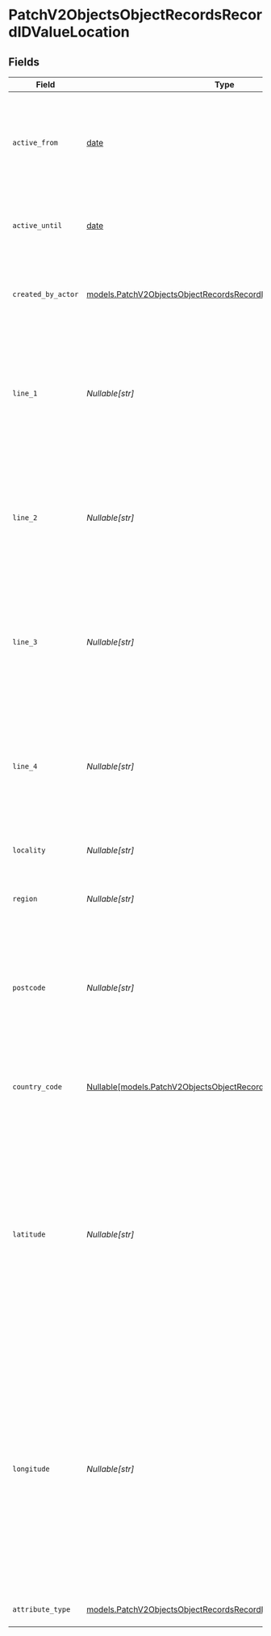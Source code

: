 # PatchV2ObjectsObjectRecordsRecordIDValueLocation


## Fields

| Field                                                                                                                                                                                                                                                                                                      | Type                                                                                                                                                                                                                                                                                                       | Required                                                                                                                                                                                                                                                                                                   | Description                                                                                                                                                                                                                                                                                                | Example                                                                                                                                                                                                                                                                                                    |
| ---------------------------------------------------------------------------------------------------------------------------------------------------------------------------------------------------------------------------------------------------------------------------------------------------------- | ---------------------------------------------------------------------------------------------------------------------------------------------------------------------------------------------------------------------------------------------------------------------------------------------------------- | ---------------------------------------------------------------------------------------------------------------------------------------------------------------------------------------------------------------------------------------------------------------------------------------------------------- | ---------------------------------------------------------------------------------------------------------------------------------------------------------------------------------------------------------------------------------------------------------------------------------------------------------- | ---------------------------------------------------------------------------------------------------------------------------------------------------------------------------------------------------------------------------------------------------------------------------------------------------------- |
| `active_from`                                                                                                                                                                                                                                                                                              | [date](https://docs.python.org/3/library/datetime.html#date-objects)                                                                                                                                                                                                                                       | :heavy_check_mark:                                                                                                                                                                                                                                                                                         | The point in time at which this value was made "active". `active_from` can be considered roughly analogous to `created_at`.                                                                                                                                                                                | 2023-01-01T15:00:00.000000000Z                                                                                                                                                                                                                                                                             |
| `active_until`                                                                                                                                                                                                                                                                                             | [date](https://docs.python.org/3/library/datetime.html#date-objects)                                                                                                                                                                                                                                       | :heavy_check_mark:                                                                                                                                                                                                                                                                                         | The point in time at which this value was deactivated. If `null`, the value is active.                                                                                                                                                                                                                     | 2023-01-01T15:00:00.000000000Z                                                                                                                                                                                                                                                                             |
| `created_by_actor`                                                                                                                                                                                                                                                                                         | [models.PatchV2ObjectsObjectRecordsRecordIDCreatedByActor9](../models/patchv2objectsobjectrecordsrecordidcreatedbyactor9.md)                                                                                                                                                                               | :heavy_check_mark:                                                                                                                                                                                                                                                                                         | The actor that created this value.                                                                                                                                                                                                                                                                         | {<br/>"type": "workspace-member",<br/>"id": "50cf242c-7fa3-4cad-87d0-75b1af71c57b"<br/>}                                                                                                                                                                                                                   |
| `line_1`                                                                                                                                                                                                                                                                                                   | *Nullable[str]*                                                                                                                                                                                                                                                                                            | :heavy_check_mark:                                                                                                                                                                                                                                                                                         | The first line of the address. Note that this value is not currently represented in the UI but will be persisted and readable through API calls.                                                                                                                                                           | 1 Infinite Loop                                                                                                                                                                                                                                                                                            |
| `line_2`                                                                                                                                                                                                                                                                                                   | *Nullable[str]*                                                                                                                                                                                                                                                                                            | :heavy_check_mark:                                                                                                                                                                                                                                                                                         | The second line of the address. Note that this value is not currently represented in the UI but will be persisted and readable through API calls.                                                                                                                                                          | Block 1                                                                                                                                                                                                                                                                                                    |
| `line_3`                                                                                                                                                                                                                                                                                                   | *Nullable[str]*                                                                                                                                                                                                                                                                                            | :heavy_check_mark:                                                                                                                                                                                                                                                                                         | The third line of the address. Note that this value is not currently represented in the UI but will be persisted and readable through API calls.                                                                                                                                                           | Hilldrop Estate                                                                                                                                                                                                                                                                                            |
| `line_4`                                                                                                                                                                                                                                                                                                   | *Nullable[str]*                                                                                                                                                                                                                                                                                            | :heavy_check_mark:                                                                                                                                                                                                                                                                                         | The fourth line of the address. Note that this value is not currently represented in the UI but will be persisted and readable through API calls.                                                                                                                                                          | Westborough                                                                                                                                                                                                                                                                                                |
| `locality`                                                                                                                                                                                                                                                                                                 | *Nullable[str]*                                                                                                                                                                                                                                                                                            | :heavy_check_mark:                                                                                                                                                                                                                                                                                         | The town, neighborhood or area the location is in.                                                                                                                                                                                                                                                         | Cupertino                                                                                                                                                                                                                                                                                                  |
| `region`                                                                                                                                                                                                                                                                                                   | *Nullable[str]*                                                                                                                                                                                                                                                                                            | :heavy_check_mark:                                                                                                                                                                                                                                                                                         | The state, county, province or region that the location is in.                                                                                                                                                                                                                                             | CA                                                                                                                                                                                                                                                                                                         |
| `postcode`                                                                                                                                                                                                                                                                                                 | *Nullable[str]*                                                                                                                                                                                                                                                                                            | :heavy_check_mark:                                                                                                                                                                                                                                                                                         | The postcode or zip code for the location. Note that this value is not currently represented in the UI but will be persisted and readable through API calls.}                                                                                                                                              | 95014                                                                                                                                                                                                                                                                                                      |
| `country_code`                                                                                                                                                                                                                                                                                             | [Nullable[models.PatchV2ObjectsObjectRecordsRecordIDCountryCode1]](../models/patchv2objectsobjectrecordsrecordidcountrycode1.md)                                                                                                                                                                           | :heavy_check_mark:                                                                                                                                                                                                                                                                                         | The ISO 3166-1 alpha-2 country code for the country this location is in.                                                                                                                                                                                                                                   | US                                                                                                                                                                                                                                                                                                         |
| `latitude`                                                                                                                                                                                                                                                                                                 | *Nullable[str]*                                                                                                                                                                                                                                                                                            | :heavy_check_mark:                                                                                                                                                                                                                                                                                         | The latitude of the location. Validated by the regular expression `/^[-+]?([1-8]?\d(\.\d+)?\|90(\.0+)?)$/`. Values are stored with up to 9 decimal places of precision. Note that this value is not currently represented in the UI but will be persisted and readable through API calls.}                 | 37.331741                                                                                                                                                                                                                                                                                                  |
| `longitude`                                                                                                                                                                                                                                                                                                | *Nullable[str]*                                                                                                                                                                                                                                                                                            | :heavy_check_mark:                                                                                                                                                                                                                                                                                         | The longitude of the location. Validated by the regular expression `/^[-+]?(180(\.0+)?\|((1[0-7]\d)\|([1-9]?\d))(\.\d+)?)$/`. Values are stored with up to 9 decimal places of precision. Note that this value is not currently represented in the UI but will be persisted and readable through API calls.} | -122.030333                                                                                                                                                                                                                                                                                                |
| `attribute_type`                                                                                                                                                                                                                                                                                           | [models.PatchV2ObjectsObjectRecordsRecordIDAttributeTypeLocation](../models/patchv2objectsobjectrecordsrecordidattributetypelocation.md)                                                                                                                                                                   | :heavy_check_mark:                                                                                                                                                                                                                                                                                         | The attribute type of the value.                                                                                                                                                                                                                                                                           | location                                                                                                                                                                                                                                                                                                   |